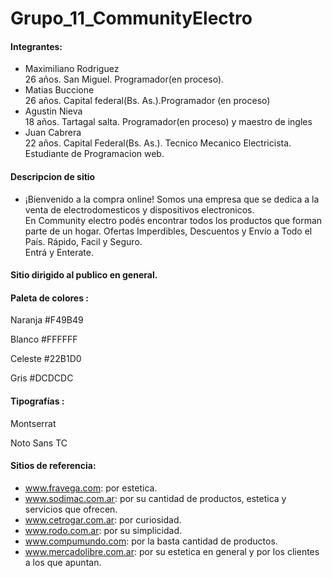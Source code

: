 # Grupo_11_CommunityElectro
#### Integrantes:
- Maximiliano Rodriguez  
  26 años. San Miguel. Programador(en proceso).
- Matias Buccione   
  26 años. Capital federal(Bs. As.).Programador (en proceso)
- Agustin Nieva   
  18 años. Tartagal salta. Programador(en proceso) y maestro de ingles
- Juan Cabrera  
  22 años. Capital Federal(Bs. As.). Tecnico Mecanico Electricista. Estudiante de Programacion web.


#### Descripcion de sitio
- ¡Bienvenido a la compra online!
Somos una empresa que se dedica a la venta de electrodomesticos y dispositivos electronicos.  
En Community electro podés encontrar todos los productos que forman parte de un hogar. Ofertas Imperdibles, Descuentos y Envío a Todo el País. Rápido, Facil y Seguro.  
Entrá y Enterate.
#### Sitio dirigido al publico en general.

#### Paleta de colores :
Naranja #F49B49

Blanco #FFFFFF

Celeste #22B1D0

Gris #DCDCDC


#### Tipografías :
 Montserrat

 Noto Sans TC


#### Sitios de referencia:
- www.fravega.com: por estetica.
- www.sodimac.com.ar: por su cantidad de productos, estetica y servicios que ofrecen.
- www.cetrogar.com.ar: por curiosidad.
- www.rodo.com.ar: por su simplicidad.
- www.compumundo.com: por la basta cantidad de productos.
- www.mercadolibre.com.ar: por su estetica en general y por los clientes a los que apuntan.

